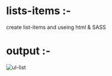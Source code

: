 # lists-items :-
create list-items and useing html &amp; SASS

# output :-
![ul-list](https://github.com/SAHILRATHO/lists-items/assets/144763172/5df5c057-17c9-49aa-b9e4-5153b85b5505)
